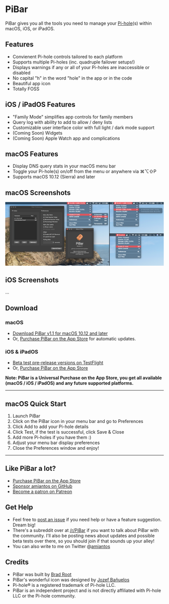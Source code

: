 # PiBar

PiBar gives you all the tools you need to manage your [Pi-hole](https://pi-hole.net)(s) within macOS, iOS, or iPadOS.


## Features
- Convienent Pi-hole controls tailored to each platform
- Supports multiple Pi-holes (inc. quadruple failover setups!)
- Displays warnings if any or all of your Pi-holes are inaccessible or disabled
- No capital "h" in the word "hole" in the app or in the code
- Beautiful app icon
- Totally FOSS

## iOS / iPadOS Features
- "Family Mode" simplifies app controls for family members
- Query log with ability to add to allow / deny lists
- Customizable user interface color with full light / dark mode support
- (Coming Soon) Widgets
- (Coming Soon) Apple Watch app and complications

## macOS Features

- Display DNS query stats in your macOS menu bar
- Toggle your Pi-hole(s) on/off from the menu or anywhere via ⌘⌥⇧P
- Supports macOS 10.12 (Sierra) and later

## macOS Screenshots

![PiBar for macOS Screenshots](/.github/screenshots.jpg?raw=true)

## iOS Screenshots

...

## Download

### macOS
- [Download PiBar v1.1 for macOS 10.12 and later](https://s3.amazonaws.com/amiantos/PiBar-1.1.zip)
- Or, [Purchase PiBar on the App Store](https://apps.apple.com/us/app/pibar-for-pi-hole/id1514292645?ls=1) for automatic updates.

### iOS & iPadOS
- [Beta test pre-release versions on TestFlight](#)
- Or, [Purchase PiBar on the App Store](#)

**Note: PiBar is a Universal Purchase on the App Store, you get all available (macOS / iOS / iPadOS) and any future supported platforms.**

---

## macOS Quick Start

1. Launch PiBar
2. Click on the PiBar icon in your menu bar and go to Preferences
3. Click Add to add your Pi-hole details
4. Click Test, if the test is successful, click Save & Close
5. Add more Pi-holes if you have them :)
6. Adjust your menu bar display preferences
7. Close the Preferences window and enjoy!

---

## Like PiBar a lot?

- [Purchase PiBar on the App Store](https://apps.apple.com/us/app/pibar-for-pi-hole/id1514292645?ls=1)
- [Sponsor amiantos on GitHub](https://github.com/sponsors/amiantos)
- [Become a patron on Patreon](https://www.patreon.com/amiantos)

## Get Help

- Feel free to [post an issue](https://github.com/amiantos/pibar/issues/new) if you need help or have a feature suggestion. Dream big!
- There's a subreddit over at [/r/PiBar](https://www.reddit.com/r/PiBar) if you want to talk about PiBar with the community. I'll also be posting news about updates and possible beta tests over there, so you should join if that sounds up your alley!
- You can also write to me on Twitter @[amiantos](https://twitter.com/amiantos)

## Credits

- PiBar was built by [Brad Root](https://github.com/amiantos)
- PiBar's wonderful icon was designed by [Jozef Bañuelos](https://jozef.design)
- Pi-hole® is a registered trademark of Pi-hole LLC.
- PiBar is an independent project and is not directly affiliated with Pi-hole LLC or the Pi-hole community.

